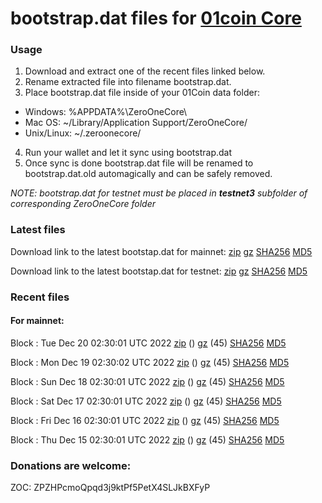 # bootstrap.dat files for [01coin Core](https://01coin.io)

### Usage

1. Download and extract one of the recent files linked below.
2. Rename extracted file into filename bootstrap.dat.
3. Place bootstrap.dat file inside of your 01Coin data folder:
 - Windows: %APPDATA%\ZeroOneCore\
 - Mac OS: ~/Library/Application Support/ZeroOneCore/
 - Unix/Linux: ~/.zeroonecore/
4. Run your wallet and let it sync using bootstrap.dat
5. Once sync is done bootstrap.dat file will be renamed to bootstrap.dat.old automagically and can be safely removed.

_NOTE: bootstrap.dat for testnet must be placed in **testnet3** subfolder of corresponding ZeroOneCore folder_

### Latest files
Download link to the latest bootstap.dat for mainnet: [zip](https://files.01coin.io/mainnet/bootstrap.dat.zip) [gz](https://files.01coin.io/mainnet/bootstrap.dat.tar.gz) [SHA256](https://files.01coin.io/mainnet/sha256.txt) [MD5](https://files.01coin.io/mainnet/md5.txt)

Download link to the latest bootstap.dat for testnet: [zip](https://files.01coin.io/testnet/bootstrap.dat.zip) [gz](https://files.01coin.io/testnet/bootstrap.dat.tar.gz) [SHA256](https://files.01coin.io/testnet/sha256.txt) [MD5](https://files.01coin.io/testnet/md5.txt)

### Recent files

#### For mainnet:

Block : Tue Dec 20 02:30:01 UTC 2022 [zip](https://files.01coin.io/mainnet/2022-12-20/bootstrap.dat.zip) () [gz](https://files.01coin.io/mainnet/2022-12-20/bootstrap.dat.tar.gz) (45) [SHA256](https://files.01coin.io/mainnet/2022-12-20/sha256.txt) [MD5](https://files.01coin.io/mainnet/2022-12-20/md5.txt)

Block : Mon Dec 19 02:30:02 UTC 2022 [zip](https://files.01coin.io/mainnet/2022-12-19/bootstrap.dat.zip) () [gz](https://files.01coin.io/mainnet/2022-12-19/bootstrap.dat.tar.gz) (45) [SHA256](https://files.01coin.io/mainnet/2022-12-19/sha256.txt) [MD5](https://files.01coin.io/mainnet/2022-12-19/md5.txt)

Block : Sun Dec 18 02:30:01 UTC 2022 [zip](https://files.01coin.io/mainnet/2022-12-18/bootstrap.dat.zip) () [gz](https://files.01coin.io/mainnet/2022-12-18/bootstrap.dat.tar.gz) (45) [SHA256](https://files.01coin.io/mainnet/2022-12-18/sha256.txt) [MD5](https://files.01coin.io/mainnet/2022-12-18/md5.txt)

Block : Sat Dec 17 02:30:01 UTC 2022 [zip](https://files.01coin.io/mainnet/2022-12-17/bootstrap.dat.zip) () [gz](https://files.01coin.io/mainnet/2022-12-17/bootstrap.dat.tar.gz) (45) [SHA256](https://files.01coin.io/mainnet/2022-12-17/sha256.txt) [MD5](https://files.01coin.io/mainnet/2022-12-17/md5.txt)

Block : Fri Dec 16 02:30:01 UTC 2022 [zip](https://files.01coin.io/mainnet/2022-12-16/bootstrap.dat.zip) () [gz](https://files.01coin.io/mainnet/2022-12-16/bootstrap.dat.tar.gz) (45) [SHA256](https://files.01coin.io/mainnet/2022-12-16/sha256.txt) [MD5](https://files.01coin.io/mainnet/2022-12-16/md5.txt)

Block : Thu Dec 15 02:30:01 UTC 2022 [zip](https://files.01coin.io/mainnet/2022-12-15/bootstrap.dat.zip) () [gz](https://files.01coin.io/mainnet/2022-12-15/bootstrap.dat.tar.gz) (45) [SHA256](https://files.01coin.io/mainnet/2022-12-15/sha256.txt) [MD5](https://files.01coin.io/mainnet/2022-12-15/md5.txt)


### Donations are welcome:

ZOC: ZPZHPcmoQpqd3j9ktPf5PetX4SLJkBXFyP
